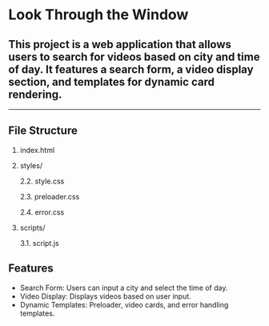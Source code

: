 # Look Through the Window
## This project is a web application that allows users to search for videos based on city and time of day. It features a search form, a video display section, and templates for dynamic card rendering.

------ 

## File Structure

1. index.html
           
3. styles/
            
   2.2.  style.css
   
   2.3. preloader.css
   
   2.4. error.css
   
3. scripts/
   
    3.1. script.js      
    
## Features

* Search Form: Users can input a city and select the time of day.
* Video Display: Displays videos based on user input.
* Dynamic Templates: Preloader, video cards, and error handling templates.
